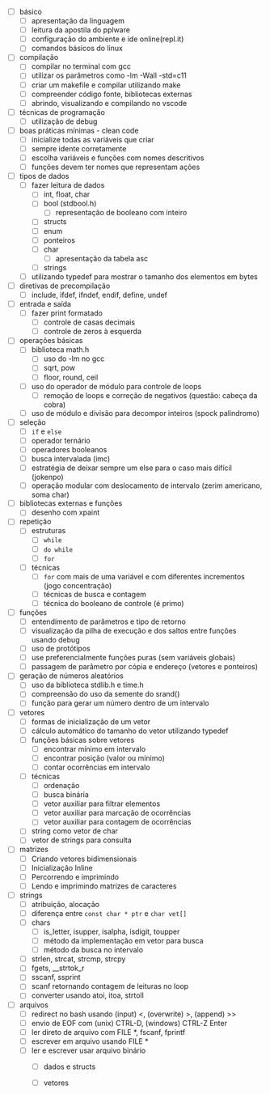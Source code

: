 - [ ] básico
    - [ ] apresentação da linguagem
    - [ ] leitura da apostila do pplware
    - [ ] configuração do ambiente e ide online(repl.it)
    - [ ] comandos básicos do linux
- [ ] compilação
    - [ ] compilar no terminal com gcc
    - [ ] utilizar os parâmetros como -lm -Wall -std=c11
    - [ ] criar um makefile e compilar utilizando make
    - [ ] compreender código fonte, bibliotecas externas
    - [ ] abrindo, visualizando e compilando no vscode
- [ ] técnicas de programação
    - [ ] utilização de debug
- [ ] boas práticas mínimas - clean code
    - [ ] inicialize todas as variáveis que criar
    - [ ] sempre idente corretamente
    - [ ] escolha variáveis e funções com nomes descritivos
    - [ ] funções devem ter nomes que representam ações
- [ ] tipos de dados 
    - [ ] fazer leitura de dados
        - [ ] int, float, char
        - [ ] bool (stdbool.h)
            - [ ] representação de booleano com inteiro
        - [ ] structs
        - [ ] enum
        - [ ] ponteiros
        - [ ] char
            - [ ] apresentação da tabela asc
        - [ ] strings
    - [ ] utilizando typedef para mostrar o tamanho dos elementos em bytes
- [ ] diretivas de precompilação
    - [ ] include, ifdef, ifndef, endif, define, undef
- [ ] entrada e saída
    - [ ] fazer print formatado
        - [ ] controle de casas decimais
        - [ ] controle de zeros à esquerda
- [ ] operações básicas
    - [ ] biblioteca math.h
        - [ ] uso do -lm no gcc
        - [ ] sqrt, pow
        - [ ] floor, round, ceil
    - [ ] uso do operador de módulo para controle de loops
        - [ ] remoção de loops e correção de negativos (questão: cabeça da cobra)
    - [ ] uso de módulo e divisão para decompor inteiros (spock palindromo)
- [ ] seleção
    - [ ] `if` e `else`
    - [ ] operador ternário
    - [ ] operadores booleanos
    - [ ] busca intervalada (imc)
    - [ ] estratégia de deixar sempre um else para o caso mais difícil (jokenpo)
    - [ ] operação modular com deslocamento de intervalo (zerim americano, soma char)
- [ ] bibliotecas externas e funções
    - [ ] desenho com xpaint
- [ ] repetição
    - [ ] estruturas
        - [ ] `while`
        - [ ] `do while`
        - [ ] `for`
    - [ ] técnicas
        - [ ] `for` com mais de uma variável e com diferentes incrementos (jogo concentração)
        - [ ] técnicas de busca e contagem
        - [ ] técnica do booleano de controle (é primo)
- [ ] funções
    - [ ] entendimento de parâmetros e tipo de retorno
    - [ ] visualização da pilha de execução e dos saltos entre funções usando debug
    - [ ] uso de protótipos
    - [ ] use preferencialmente funções puras (sem variáveis globais)
    - [ ] passagem de parâmetro por cópia e endereço (vetores e ponteiros)
- [ ] geração de números aleatórios
    - [ ] uso da biblioteca stdlib.h e time.h
    - [ ] compreensão do uso da semente do srand()
    - [ ] função para gerar um número dentro de um intervalo
- [ ] vetores
    - [ ] formas de inicialização de um vetor
    - [ ] cálculo automático do tamanho do vetor utilizando typedef
    - [ ] funções básicas sobre vetores
        - [ ] encontrar mínimo em intervalo
        - [ ] encontrar posição (valor ou mínimo)
        - [ ] contar ocorrências em intervalo
    - [ ] técnicas
        - [ ] ordenação
        - [ ] busca binária
        - [ ] vetor auxiliar para filtrar elementos
        - [ ] vetor auxiliar para marcação de ocorrências 
        - [ ] vetor auxiliar para contagem de ocorrências
    - [ ] string como vetor de char
    - [ ] vetor de strings para consulta
- [ ] matrizes
    - [ ] Criando vetores bidimensionais
    - [ ] Inicialização Inline
    - [ ] Percorrendo e imprimindo
    - [ ] Lendo e imprimindo matrizes de caracteres
- [ ] strings
    - [ ] atribuição, alocação
    - [ ] diferença entre `const char * ptr` e `char vet[]`
    - [ ] chars
        - [ ] is_letter, isupper, isalpha, isdigit, toupper
        - [ ] método da implementação em vetor para busca
        - [ ] método da busca no intervalo
    - [ ] strlen, strcat, strcmp, strcpy
    - [ ] fgets, __strtok_r
    - [ ] sscanf, ssprint
    - [ ] scanf retornando contagem de leituras no loop
    - [ ] converter usando atoi, itoa, strtoll
- [ ] arquivos
    - [ ] redirect no bash usando (input) <,  (overwrite) >, (append) >>
    - [ ] envio de EOF com (unix) CTRL-D, (windows) CTRL-Z Enter
    - [ ] ler direto de arquivo com FILE *, fscanf, fprintf
    - [ ] escrever em arquivo usando FILE *
    - [ ] ler e escrever usar arquivo binário
        - [ ] dados e structs
        - [ ] vetores
    
